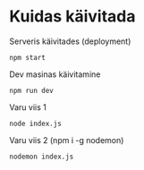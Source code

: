 # Kuidas käivitada

Serveris käivitades (deployment)

    npm start

Dev masinas käivitamine

    npm run dev

Varu viis 1

    node index.js

Varu viis 2 (npm i -g nodemon)

    nodemon index.js

